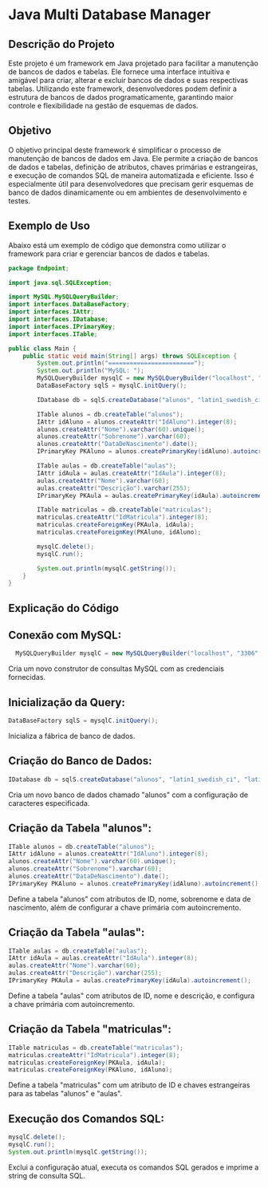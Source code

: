 # Java Multi Database Manager

## Descrição do Projeto

Este projeto é um framework em Java projetado para facilitar a manutenção de bancos de dados e tabelas. Ele fornece uma interface intuitiva e amigável para criar, alterar e excluir bancos de dados e suas respectivas tabelas. Utilizando este framework, desenvolvedores podem definir a estrutura de bancos de dados programaticamente, garantindo maior controle e flexibilidade na gestão de esquemas de dados.

## Objetivo

O objetivo principal deste framework é simplificar o processo de manutenção de bancos de dados em Java. Ele permite a criação de bancos de dados e tabelas, definição de atributos, chaves primárias e estrangeiras, e execução de comandos SQL de maneira automatizada e eficiente. Isso é especialmente útil para desenvolvedores que precisam gerir esquemas de banco de dados dinamicamente ou em ambientes de desenvolvimento e testes.

## Exemplo de Uso

Abaixo está um exemplo de código que demonstra como utilizar o framework para criar e gerenciar bancos de dados e tabelas.

```java
package Endpoint;

import java.sql.SQLException;

import MySQL.MySQLQueryBuilder;
import interfaces.DataBaseFactory;
import interfaces.IAttr;
import interfaces.IDatabase;
import interfaces.IPrimaryKey;
import interfaces.ITable;

public class Main {
    public static void main(String[] args) throws SQLException {
        System.out.println("========================");
        System.out.println("MySQL: ");
        MySQLQueryBuilder mysqlC = new MySQLQueryBuilder("localhost", "3306", "root", "");
        DataBaseFactory sqlS = mysqlC.initQuery();

        IDatabase db = sqlS.createDatabase("alunos", "latin1_swedish_ci", "latin1");

        ITable alunos = db.createTable("alunos");
        IAttr idAluno = alunos.createAttr("IdAluno").integer(8);
        alunos.createAttr("Nome").varchar(60).unique();
        alunos.createAttr("Sobrenome").varchar(60);
        alunos.createAttr("DataDeNascimento").date();
        IPrimaryKey PKAluno = alunos.createPrimaryKey(idAluno).autoincrement();

        ITable aulas = db.createTable("aulas");
        IAttr idAula = aulas.createAttr("IdAula").integer(8);
        aulas.createAttr("Nome").varchar(60);
        aulas.createAttr("Descrição").varchar(255);
        IPrimaryKey PKAula = aulas.createPrimaryKey(idAula).autoincrement();

        ITable matriculas = db.createTable("matriculas");
        matriculas.createAttr("IdMatricula").integer(8);
        matriculas.createForeignKey(PKAula, idAula);
        matriculas.createForeignKey(PKAluno, idAluno);

        mysqlC.delete();
        mysqlC.run();

        System.out.println(mysqlC.getString());
    }
}
```
## Explicação do Código
## Conexão com MySQL:

```java
  MySQLQueryBuilder mysqlC = new MySQLQueryBuilder("localhost", "3306", "root", "");
```
  Cria um novo construtor de consultas MySQL com as credenciais fornecidas.

## Inicialização da Query:

```java
DataBaseFactory sqlS = mysqlC.initQuery();
```
Inicializa a fábrica de banco de dados.

## Criação do Banco de Dados:

```java
IDatabase db = sqlS.createDatabase("alunos", "latin1_swedish_ci", "latin1");
```
Cria um novo banco de dados chamado "alunos" com a configuração de caracteres especificada.

## Criação da Tabela "alunos":

```java
ITable alunos = db.createTable("alunos");
IAttr idAluno = alunos.createAttr("IdAluno").integer(8);
alunos.createAttr("Nome").varchar(60).unique();
alunos.createAttr("Sobrenome").varchar(60);
alunos.createAttr("DataDeNascimento").date();
IPrimaryKey PKAluno = alunos.createPrimaryKey(idAluno).autoincrement();
```
Define a tabela "alunos" com atributos de ID, nome, sobrenome e data de nascimento, além de configurar a chave primária com autoincremento.

## Criação da Tabela "aulas":

```java
ITable aulas = db.createTable("aulas");
IAttr idAula = aulas.createAttr("IdAula").integer(8);
aulas.createAttr("Nome").varchar(60);
aulas.createAttr("Descrição").varchar(255);
IPrimaryKey PKAula = aulas.createPrimaryKey(idAula).autoincrement();
```
Define a tabela "aulas" com atributos de ID, nome e descrição, e configura a chave primária com autoincremento.

## Criação da Tabela "matriculas":

```java
ITable matriculas = db.createTable("matriculas");
matriculas.createAttr("IdMatricula").integer(8);
matriculas.createForeignKey(PKAula, idAula);
matriculas.createForeignKey(PKAluno, idAluno);
```
Define a tabela "matriculas" com um atributo de ID e chaves estrangeiras para as tabelas "alunos" e "aulas".

## Execução dos Comandos SQL:

```java
mysqlC.delete();
mysqlC.run();
System.out.println(mysqlC.getString());
```
Exclui a configuração atual, executa os comandos SQL gerados e imprime a string de consulta SQL.

